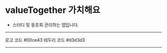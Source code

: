 # valueTogether 가치해요
- 스터디 및 동호회 관리하는 앱입니다.

------------------------

로고 코드 #00ce43
테두리 코드 #d3d3d3

------------------------